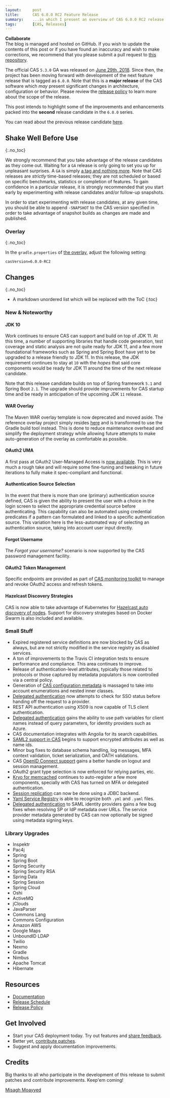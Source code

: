 ```yaml
---
layout:     post
title:      CAS 6.0.0 RC2 Feature Release
summary:    ...in which I present an overview of CAS 6.0.0 RC2 release.
tags:       [CAS, Releases]
---
```


<!--
<div class="alert alert-danger">
  <strong>WATCH OUT!</strong><br/>This post is not official yet and may be heavily edited as CAS development makes progress. <a href="https://apereo.github.io/feed.xml">Watch</a> for further updates.
</div>
-->

<div class="alert alert-success">
  <strong>Collaborate</strong><br/>The blog is managed and hosted on GitHub. If you wish to update the contents of this post or if you have found an inaccuracy and wish to make corrections, we recommend that you please submit a pull request to <a href="https://github.com/apereo/apereo.github.io">this repository</a>.
</div>

The official CAS `5.3.0` GA was released on [June 29th, 2018](https://github.com/apereo/cas/releases/tag/v5.3.0). Since then, the project has been moving forward with development of the next feature release that is tagged as `6.0.0`. Note that this is a **major release** of the CAS software which *may* present significant changes in architecture, configuration or behavior. Please review the [release policy](https://apereo.github.io/cas/developer/Release-Policy.html) to learn more about the scope of the release.

This post intends to highlight some of the improvements and enhancements packed into the **second** release candidate in the `6.0.0` series.

You can read about the previous release candidate [here](https://apereo.github.io/2018/08/03/600rc1-release/).

## Shake Well Before Use
{:.no_toc}

We strongly recommend that you take advantage of the release candidates as they come out. Waiting for a `GA` release is only going to set you up for unpleasant surprises. A `GA` is simply [a tag and nothing more](https://apereo.github.io/2017/03/08/the-myth-of-ga-rel/). Note that CAS releases are *strictly* time-based releases; they are not scheduled or based on specific benchmarks, statistics or completion of features. To gain confidence in a particular release, it is strongly recommended that you start early by experimenting with release candidates and/or follow-up snapshots.

In order to start experimenting with release candidates, at any given time, you should be able to append `-SNAPSHOT` to the CAS version specified in order to take advantage of snapshot builds as changes are made and published.

### Overlay
{:.no_toc}

In the `gradle.properties` of [the overlay](https://github.com/apereo/cas-overlay-template), adjust the following setting:

```properties
casVersion=6.0.0-RC2
```

## Changes
{:.no_toc}

* A markdown unordered list which will be replaced with the ToC
{:toc}

### New & Noteworthy

#### JDK 10

Work continues to ensure CAS can support and build on top of JDK 11. At this time, a number of supporting libraries that handle code generation, test coverage
and static analysis are not quite ready for JDK 11, and a few more foundational frameworks such as Spring and Spring Boot have yet to be upgraded to a release friendly 
to JDK 11. In this release, the JDK requirement continues to stay at `10` with the _hopes_ that said core components would be ready for JDK 11 around the time of 
the next release candidate.

Note that this release candidate builds on top of Spring framework `5.1` and Spring Boot `2.1`. The upgrade should provide improvements for CAS startup time and be ready in anticipation of the upcoming JDK `11` release.

#### WAR Overlay

The Maven WAR overlay template is now deprecated and moved aside. The reference overlay project simply resides [here](https://github.com/apereo/cas-overlay-template) and is transformed to use the Gradle build tool instead. This is done to reduce maintenance overhead and simplify the deployment strategy while allowing future attempts to make auto-generation of the overlay as comfortable as possible.

#### OAuth2 UMA

A first pass at OAuth2 User-Managed Access is [now available](https://apereo.github.io/cas/development/protocol/OAuth-UMA-Protocol.html). This is very much a rough take
and will require some fine-tuning and tweaking in future iterations to fully make it spec-compliant and functional.

#### Authentication Source Selection

In the event that there is more than one (primary) authentication source defined, CAS is given the ability to present the user with a choice in the login screen
to select the appropriate credential source before authenticating. This capability can also be automated using credential predicates if a pattern can formulated and linked
to a specific authentication source. This variation here is the less-automated way of selecting an authentication source, taking into account user input directly.

#### Forgot Username

The _Forgot your username?_ scenario is now supported by the CAS password management facility.

#### OAuth2 Token Management

Specific endpoints are provided as part of [CAS monitoring toolkit](https://apereo.github.io/cas/development/installation/Monitoring-Statistics.html) 
to manage and revoke OAuth2 access and refresh tokens. 

#### Hazelcast Discovery Strategies

CAS is now able to take advantage of Kubernetes for [Hazelcast auto discovery of nodes](https://apereo.github.io/cas/development/installation/Hazelcast-Ticket-Registry.html). Support for discovery strategies based on Docker Swarm is also included and available.

### Small Stuff

- Expired registered service definitions are now blocked by CAS as always, but are not strictly modified in the service registry as disabled services.
- A ton of improvements to the Travis CI integration tests to ensure performance and compliance. This area continues to improve.
- Release of authentication-level attributes, typically those related to protocols or those captured by metadata populators is now controlled via a central policy.
- Generation of [CAS configuration metadata](https://apereo.github.io/cas/development/installation/Configuration-Metadata-Repository.html) is massaged to take into account enumerations and nested inner classes.
- [Delegated authentication](https://apereo.github.io/cas/development/integration/Delegate-Authentication.html) now attempts to check for SSO status before handing off the request to a provider.
- REST API authentication using X509 is now capable of TLS client authentication.
- [Delegated authentication](https://apereo.github.io/cas/development/integration/Delegate-Authentication.html) gains the ability to use path variables for client names instead of query parameters, for identity providers such as Azure.
- CAS documentation integrates with Angolia for its search capabilities.
- [SAML2 support in CAS](https://apereo.github.io/cas/development/installation/Configuring-SAML2-Authentication.html) begins to support encrypted attributes as well as name ids.
- Minor bug fixes to database schema handling, log messages, MFA context validation, ticket serialization, and OATH validations.
- CAS [OpenID Connect support](https://apereo.github.io/cas/development/protocol/OIDC-Protocol.html) gains a better handle on logout and session management.
- OAuth2 grant type selection is now enforced for relying parties, etc.
- [Kryo for memcached](https://apereo.github.io/cas/development/installation/Memcached-Ticket-Registry.html) continues to auto-register a few more components, specially with CAS has turned on MFA or delegated authentication.
- [Session replication](https://apereo.github.io/cas/development/installation/Webflow-Customization-Sessions.html#jdbc-session-replication) can now be done using a JDBC backend.
- [Yaml Service Registry](https://apereo.github.io/cas/development/installation/YAML-Service-Management.html) is able to recognize both `.yml` and `.yaml` files.
- [Delegated authentication](https://apereo.github.io/cas/development/integration/Delegate-Authentication.html) to SAML identity providers gains a few bug fixes when resolving SP or IdP metadata over URLs. The service provider metadata generated by CAS can now optionally be signed using metadata signing keys.

### Library Upgrades

- Inspektr
- Pac4j
- Spring
- Spring Boot
- Spring Security
- Spring Security RSA
- Spring Data
- Spring Session
- Spring Cloud
- Oshi
- ActiveMQ
- jClouds
- JavaParser
- Commons Lang
- Commons Configuration
- Amazon AWS
- Google Maps
- UnboundID LDAP
- Twilio
- Nexmo
- Gradle
- Nimbus
- Apache Tomcat
- Hibernate


## Resources

- [Documentation](https://apereo.github.io/cas/development/)
- [Release Schedule](https://github.com/apereo/cas/milestones)
- [Release Policy](https://apereo.github.io/cas/developer/Release-Policy.html)

## Get Involved

- Start your CAS deployment today. Try out features and [share feedback](https://apereo.github.io/cas/Mailing-Lists.html).
- Better yet, [contribute patches](https://apereo.github.io/cas/developer/Contributor-Guidelines.html).
- Suggest and apply documentation improvements.

## Credits

Big thanks to all who participate in the development of this release to submit patches and contribute improvements. Keep'em coming!

[Misagh Moayyed](https://twitter.com/misagh84)
